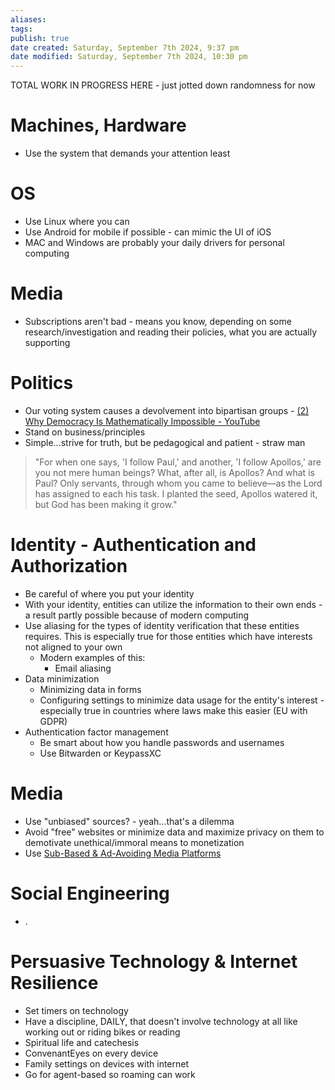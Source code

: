 ```yaml
---
aliases: 
tags: 
publish: true
date created: Saturday, September 7th 2024, 9:37 pm
date modified: Saturday, September 7th 2024, 10:30 pm
---
```


TOTAL WORK IN PROGRESS HERE - just jotted down randomness for now

# Machines, Hardware

- Use the system that demands your attention least

# OS

- Use Linux where you can
- Use Android for mobile if possible - can mimic the UI of iOS
- MAC and Windows are probably your daily drivers for personal computing

# Media

- Subscriptions aren't bad - means you know, depending on some research/investigation and reading their policies, what you are actually supporting

# Politics 

- Our voting system causes a devolvement into bipartisan groups - [(2) Why Democracy Is Mathematically Impossible - YouTube](https://www.youtube.com/watch?v=qf7ws2DF-zk) 
- Stand on business/principles
- Simple...strive for truth, but be pedagogical and patient - straw man

>"For when one says, 'I follow Paul,' and another, 'I follow Apollos,' are you not mere human beings? What, after all, is Apollos? And what is Paul? Only servants, through whom you came to believe—as the Lord has assigned to each his task. I planted the seed, Apollos watered it, but God has been making it grow."

# Identity - Authentication and Authorization

- Be careful of where you put your identity
- With your identity, entities can utilize the information to their own ends - a result partly possible because of modern computing
- Use aliasing for the types of identity verification that these entities requires.  This is especially true for those entities which have interests not aligned to your own
	- Modern examples of this:
		- Email aliasing
- Data minimization
	- Minimizing data in forms
	- Configuring settings to minimize data usage for the entity's interest - especially true in countries where laws make this easier (EU with GDPR)
- Authentication factor management
	- Be smart about how you handle passwords and usernames
	- Use Bitwarden or KeypassXC

# Media 

- Use "unbiased" sources? - yeah...that's a dilemma
- Avoid "free" websites or minimize data and maximize privacy on them to demotivate unethical/immoral means to monetization
- Use [Sub-Based & Ad-Avoiding Media Platforms](../../🕸️%20UNSTRUCTURED/Sub-Based%20&%20Ad-Avoiding%20Media%20Platforms.md)

# Social Engineering

- . 

# Persuasive Technology & Internet Resilience

- Set timers on technology
- Have a discipline, DAILY, that doesn't involve technology at all like working out or riding bikes or reading
- Spiritual life and catechesis
- ConvenantEyes on every device
- Family settings on devices with internet
- Go for agent-based so roaming can work
